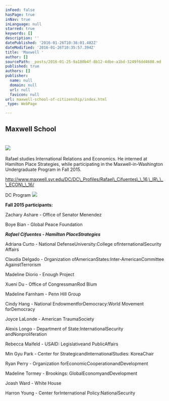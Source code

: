 ```yaml
---
inFeed: false
hasPage: true
inNav: true
inLanguage: null
starred: true
keywords: []
description: ''
datePublished: '2016-01-26T10:36:01.482Z'
dateModified: '2016-01-26T10:35:57.394Z'
title: 'Maxwell '
author: []
sourcePath: _posts/2016-01-25-9a180b4f-8b12-4dbe-a1bd-3249f6dd4608.md
published: true
authors: []
publisher:
  name: null
  domain: null
  url: null
  favicon: null
url: maxwell-school-of-citizenship/index.html
_type: WebPage

---
```

## Maxwell School

# ![](https://the-grid-user-content.s3-us-west-2.amazonaws.com/c8369569-833a-4930-91de-11004b589255.jpg)

Rafael studies International Relations and Economics. He interned at Hamilton Place Strategies, while participating in the Maxwell-in-Washington Undergraduate Program in Fall 2015\.

http://www.maxwell.syr.edu/DC/DC\_Profiles/Rafael\_Cifuentes\_\_16,\_IR\_\_\_ECON\_\_16/

DC Program
![](https://the-grid-user-content.s3-us-west-2.amazonaws.com/5f069294-7fb1-4f28-9ebb-fd072396eba9.jpg)

**Fall 2015 participants:**

Zachary Ashare - Office of Senator Menendez

Boye Bian - Global Peace Foundation

**_Rafael Cifuentes - Hamilton PlaceStrategies_**

Adriana Curto - National DefenseUniversity:College ofInternationalSecurity Affairs

Claudia Delgado - Organization ofAmericanStates:Inter-AmericanCommittee AgainstTerrorism

Madeline Diorio - Enough Project

Xueni Du - Office of CongressmanRod Blum

Madeline Farnham - Penn Hill Group

Cindy Hang - National EndowmentforDemocracy:World Movement forDemocracy

Joyce LaLonde - American TraumaSociety

Alexis Longo - Department of State:InternationalSecurity andNonproliferation

Rebecca Maifeld - USAID: Legislativeand PublicAffairs

Min Gyu Park - Center for StrategicandInternationalStudies: KoreaChair

Ryan Perry - Organization forEconomicCooperationandDevelopment

Madeline Tormey - Brookings: GlobalEconomyandDevelopment

Joash Ward - White House

Harron Young - Center forInternational Policy:NationalSecurity